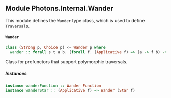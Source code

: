 ## Module Photons.Internal.Wander

This module defines the `Wander` type class, which is used to define `Traversal`s.

#### `Wander`

``` purescript
class (Strong p, Choice p) <= Wander p where
  wander :: forall s t a b. (forall f. (Applicative f) => (a -> f b) -> s -> f t) -> p a b -> p s t
```

Class for profunctors that support polymorphic traversals.

##### Instances
``` purescript
instance wanderFunction :: Wander Function
instance wanderStar :: (Applicative f) => Wander (Star f)
```


